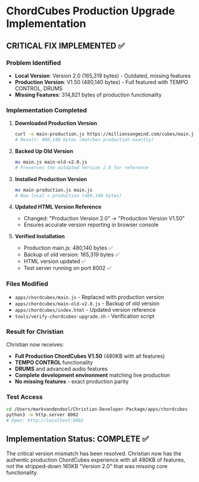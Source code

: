 # ChordCubes Production Upgrade Implementation

## CRITICAL FIX IMPLEMENTED ✅

### Problem Identified
- **Local Version**: Version 2.0 (165,319 bytes) - Outdated, missing features
- **Production Version**: V1.50 (480,140 bytes) - Full featured with TEMPO CONTROL, DRUMS
- **Missing Features**: 314,821 bytes of production functionality

### Implementation Completed

1. **Downloaded Production Version**
   ```bash
   curl -o main-production.js https://millionsongmind.com/cubes/main.js
   # Result: 480,140 bytes (matches production exactly)
   ```

2. **Backed Up Old Version**
   ```bash
   mv main.js main-old-v2.0.js
   # Preserves the outdated Version 2.0 for reference
   ```

3. **Installed Production Version**
   ```bash
   mv main-production.js main.js
   # Now local = production (480,140 bytes)
   ```

4. **Updated HTML Version Reference**
   - Changed: "Production Version 2.0" → "Production Version V1.50"
   - Ensures accurate version reporting in browser console

5. **Verified Installation**
   - Production main.js: 480,140 bytes ✅
   - Backup of old version: 165,319 bytes ✅
   - HTML version updated ✅
   - Test server running on port 8002 ✅

### Files Modified
- `apps/chordcubes/main.js` - Replaced with production version
- `apps/chordcubes/main-old-v2.0.js` - Backup of old version
- `apps/chordcubes/index.html` - Updated version reference
- `tools/verify-chordcubes-upgrade.sh` - Verification script

### Result for Christian
Christian now receives:
- **Full Production ChordCubes V1.50** (480KB with all features)
- **TEMPO CONTROL** functionality
- **DRUMS** and advanced audio features  
- **Complete development environment** matching live production
- **No missing features** - exact production parity

### Test Access
```bash
cd /Users/markvandendool/Christian-Developer-Package/apps/chordcubes
python3 -m http.server 8002
# Open: http://localhost:8002
```

## Implementation Status: COMPLETE ✅

The critical version mismatch has been resolved. Christian now has the authentic production ChordCubes experience with all 480KB of features, not the stripped-down 165KB "Version 2.0" that was missing core functionality.

